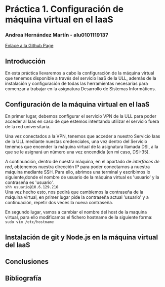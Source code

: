# Práctica 1. Configuración de máquina virtual en el IaaS
### Andrea Hernández Martín - alu0101119137
[Enlace a la Github Page](https://ull-esit-inf-dsi-2021.github.io/ull-esit-inf-dsi-20-21-prct01-iaas-alu0101119137/)

## Introducción
En esta práctica llevaremos a cabo la configuración de la máquina virtual que tenemos disponible a través del servicio IaaS de la ULL, además de la instalación y configuración de todas las herramientas necesarias para comenzar a trabajar en la asignatura Desarrollo de Sistemas Informáticos.

## Configuración de la máquina virtual en el IaaS
En primer lugar, debemos configurar el servicio VPN de la ULL para poder acceder al Iaas en caso de que estemos intentando utilizar el servicio fuera de la red universitaria.  
    
Una vez conectados a la VPN, tenemos que acceder a nuestro Servicio Iaas de la ULL mediante nuestas credenciales, una vez dentro del Servicio tenemos que encender la máquina virtual de la asignatura llamada DSI, a la que se le asignará un número una vez encendida (en mi caso, DSI-35).  
  
A continuación, dentro de nuestra máquina, en el apartado de *interfaces de red*, obtenemos nuestra dirección IP para poder conectarnos a nuestra máquina mediante SSH. Para ello, abrimos una terminal y escribimos lo siguiente,donde el nombre de usuario de la máquina virtual es 'usuario' y la contraseña es 'usuario'.  
```shh usuario@10.6.129.216 ```  
Una vez hecho esto, nos pedirá que cambiemos la contraseña de la máquina virtual, en primer lugar pide la contraseña actual 'usuario' y a continuación, repetir dos veces la nueva contraseña.  
  
En segundo lugar, vamos a cambiar el nombre del host de la maquina virtual, para ello modificamos el fichero hostname de la siguiente forma:
```sudo vim /etc/hostname```



## Instalación de git y Node.js en la máquina virtual del IaaS
## Conclusiones
## Bibliografía
